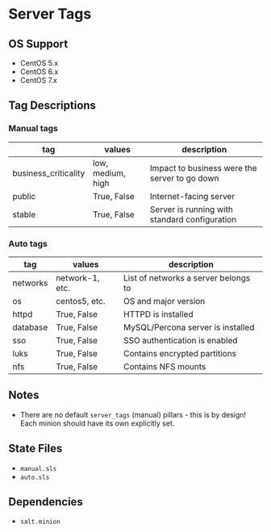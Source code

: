 # Server Tags


## OS Support

* CentOS 5.x
* CentOS 6.x
* CentOS 7.x


## Tag Descriptions

### Manual tags

  | tag                  | values            | description                                   |
  |----------------------|-------------------|-----------------------------------------------|
  | business_criticality | low, medium, high | Impact to business were the server to go down |
  | public               | True, False       | Internet-facing server                        |
  | stable               | True, False       | Server is running with standard configuration |

### Auto tags

  | tag      | values          | description                          |
  |----------|-----------------|------------------------------------- |
  | networks | network-1, etc. | List of networks a server belongs to |
  | os       | centos5, etc.   | OS and major version                 |
  | httpd    | True, False     | HTTPD is installed                   |
  | database | True, False     | MySQL/Percona server is installed    |
  | sso      | True, False     | SSO authentication is enabled        |
  | luks     | True, False     | Contains encrypted partitions        |
  | nfs      | True, False     | Contains NFS mounts                  |


## Notes

* There are no default `server_tags` (manual) pillars - this is by design! Each minion should have its own explicitly set.


## State Files

* `manual.sls`
* `auto.sls`


## Dependencies

* `salt.minion`
